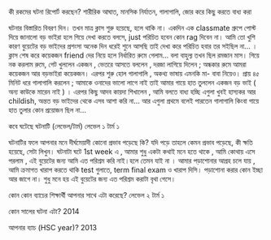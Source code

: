কী রকমের ঘটনা রিপোর্ট করছেন?
শারীরিক আঘাত, মানসিক নির্যাতন, গালাগালি, জোর করে কিছু করতে বাধ্য করা

ঘটনার বিস্তারিত বিবরণ দিন।
তখন মাত্র ক্লাস শুরু হয়েছে, হলে থাকি না। একদিন এক classmate গ্রুপে পোস্ট দিয়ে জানালো বড় ভাইরা হলে গিয়ে দেখা করতে বলসে, just পরিচিত হবেন কোন rag দিবেন না। আমি তো খুশি কারণ বুয়েটের বড় ভাইদের প্রশংসা অনেক দিন ধরেই শুনে আসছি তাই দেখা করে পরিচিত হবার তর সইছিল না... । ক্লাস শেষ করে কয়েকজন friend দের নিয়ে হলে নির্ধারিত রুমে গেলাম... বলা বাহুল্য তখন ছিল রমজান মাস। গিয়ে নক করলাম রুমে, গেট খুললেন একজন , ভেতরে আসতে বললেন , দরজা লাগিয়ে দিলেন ; অন্ধকার রুমে আমরা কয়েকজন আর বড়ভাইরা কয়েকজন। এরপর শুরু হোল গালাগালি , অকথ্য ভাষায় এমনকি মা- বাবা নিয়েও। প্রায় ৪৫ মিনিট ধরে গালাগালি করলেন ; আমাকে ওনাদের ভালো লাগে নাই তাই আমার গায়ে হাত তুললেন একজন বড় ভাই ( অন্য কাউকে মারেন নাই ) । এরপর কিছু আদব কায়দা শিখালেন , আমি বলতে বাধ্য হচ্ছি এগুলা খুবই হাস্যকর আর childish, অন্তত বড় ভাইদের থেকে এসব আশা করি না... আর এগুলা প্রথমে বলেই পারতেন গালাগালি কিংবা গায়ে হাত তুলার কোন প্রয়োজন ছিল না...


কবে ঘটেছে ঘটনাটি (লেভেল/টার্ম)
লেভেল ১ টার্ম ১


ঘটনাটির ফলে আপনার মনে দীর্ঘমেয়াদী কোনো প্রভাব পড়েছে কি? যদি পড়ে তাহলে কেমন প্রভাব পড়েছে, কী ক্ষতি হয়েছে, সেটা লিখুন।
ঘটনাটা ঘটে 1st week এ , আমার শুধু একটা কথাই মনে হতে থাকে , আমি কোথায় এসে পরলাম , এই বুয়েটের জন্য আমি এত পরিশ্রম করি নাই।হলে তেমন যাই না । আমার পড়াশোনার আগ্রহ চলে যায় , আমি ক্রমাগত খারাপ করতে থাকি test গুলাতে, term final exam ও খারাপ দিসি। পড়াশোনা করার কোন ইচ্ছা আর জাগে না। শুধু মনে হয় এই বুয়েটের জন্য এত পরিশ্রম করাটা বৃথা গেসে।

কোন কোন ব্যাচের শিক্ষার্থী আপনার সাথে এটা করেছে?
লেভেল ২ টার্ম ১

কোন সালের ঘটনা এটা?
2014

আপনার ব্যাচ (HSC year)?
2013
